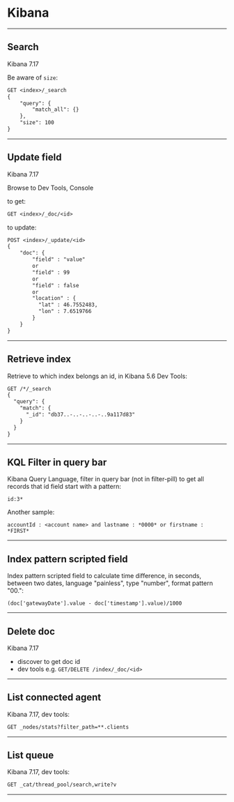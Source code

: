 # Kibana

---

## Search

Kibana 7.17

Be aware of `size`:

```txt
GET <index>/_search
{
    "query": {
        "match_all": {}
    },
    "size": 100
}
```

---

## Update field

Kibana 7.17

Browse to Dev Tools, Console

to get:

```txt
GET <index>/_doc/<id>
```

to update:

```txt
POST <index>/_update/<id>
{
    "doc": {
        "field" : "value"
        or
        "field" : 99
        or
        "field" : false
        or
        "location" : {
          "lat" : 46.7552483,
          "lon" : 7.6519766
        }
    }
}
```

---

## Retrieve index

Retrieve to which index belongs an id, in Kibana 5.6 Dev Tools:

```txt
GET /*/_search
{
  "query": {
    "match": {
      "_id": "db37..-..-..-..-..9a117d83"
    }
  }
}
```

---

## KQL Filter in query bar

Kibana Query Language, filter in query bar (not in filter-pill) to get all records that id field start with a pattern:

```kql
id:3*
```

Another sample:

```kql
accountId : <account name> and lastname : *0000* or firstname : *FIRST*
```

---

## Index pattern scripted field

Index pattern scripted field to calculate time difference, in seconds, between two dates, language "painless", type "number", format pattern "00.":

```painless
(doc['gatewayDate'].value - doc['timestamp'].value)/1000
```

---

## Delete doc

Kibana 7.17

- discover to get doc id
- dev tools e.g. `GET/DELETE /index/_doc/<id>`

---

## List connected agent

Kibana 7.17, dev tools:

```txt
GET _nodes/stats?filter_path=**.clients
```

---

## List queue

Kibana 7.17, dev tools:

```txt
GET _cat/thread_pool/search,write?v
```

---
